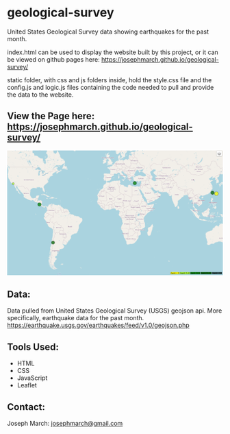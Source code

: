 # geological-survey
United States Geological Survey data showing earthquakes for the past month.

index.html can be used to display the website built by this project, or it can be viewed on github pages here: https://josephmarch.github.io/geological-survey/

static folder, with css and js folders inside, hold the style.css file and the config.js and logic.js files containing the code needed to pull and provide the data to the website.

## View the Page here: https://josephmarch.github.io/geological-survey/

[![webpagesample](/static/sample.png)](https://josephmarch.github.io/geological-survey/)

## Data:
Data pulled from United States Geological Survey (USGS) geojson api. More specifically, earthquake data for the past month.
https://earthquake.usgs.gov/earthquakes/feed/v1.0/geojson.php

## Tools Used:
- HTML
- CSS
- JavaScript
- Leaflet

## Contact:
Joseph March: josephmarch@gmail.com
